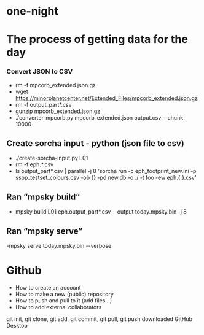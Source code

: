 # one-night
# The process of getting data for the day

### Convert JSON to CSV
  - rm -f mpcorb_extended.json.gz
  - wget https://minorplanetcenter.net/Extended_Files/mpcorb_extended.json.gz
  - rm -f output_part*.csv
  - gunzip mpcorb_extended.json.gz
  - ./converter-mpcorb.py mpcorb_extended.json output.csv --chunk 10000
## Create sorcha input - python (json file to csv)
  - ./create-sorcha-input.py L01
  - rm -f eph.*.csv
  - ls output_part*.csv | parallel -j 8 'sorcha run -c eph_footprint_new.ini -p sspp_testset_colours.csv -ob {} -pd new.db -o ./ -t foo -ew eph.{.}.csv'
## Ran “mpsky build”
  - mpsky build L01 eph.output_part*.csv --output today.mpsky.bin -j 8
## Ran “mpsky serve”
  -mpsky serve today.mpsky.bin --verbose

# Github
  - How to create an account
  - How to make a new (public) repository
  - How to push and pull to it (add files…)
  - How to add external collaborators

  git init, git clone, git add, git commit, git pull, git push
  downloaded GitHub Desktop
